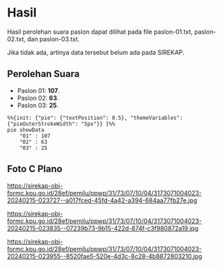 # Hasil

Hasil perolehan suara paslon dapat dilihat pada file paslon-01.txt, paslon-02.txt, dan paslon-03.txt.

Jika tidak ada, artinya data tersebut belum ada pada SIREKAP.

## Perolehan Suara

 * Paslon 01: **107**.
 * Paslon 02: **63**.
 * Paslon 03: **25**.

```mermaid
%%{init: {"pie": {"textPosition": 0.5}, "themeVariables": {"pieOuterStrokeWidth": "5px"}} }%%
pie showData
    "01" : 107
    "02" : 63
    "03" : 25
```
## Foto C Plano

https://sirekap-obj-formc.kpu.go.id/28ef/pemilu/ppwp/31/73/07/10/04/3173071004023-20240215-023727--a017fced-45fd-4a42-a394-684aa77fb27e.jpg

https://sirekap-obj-formc.kpu.go.id/28ef/pemilu/ppwp/31/73/07/10/04/3173071004023-20240215-023835--07239b73-9b15-422d-874f-c3f980872a19.jpg

https://sirekap-obj-formc.kpu.go.id/28ef/pemilu/ppwp/31/73/07/10/04/3173071004023-20240215-023955--8520fae5-520e-4d3c-8c28-4b8872803210.jpg
